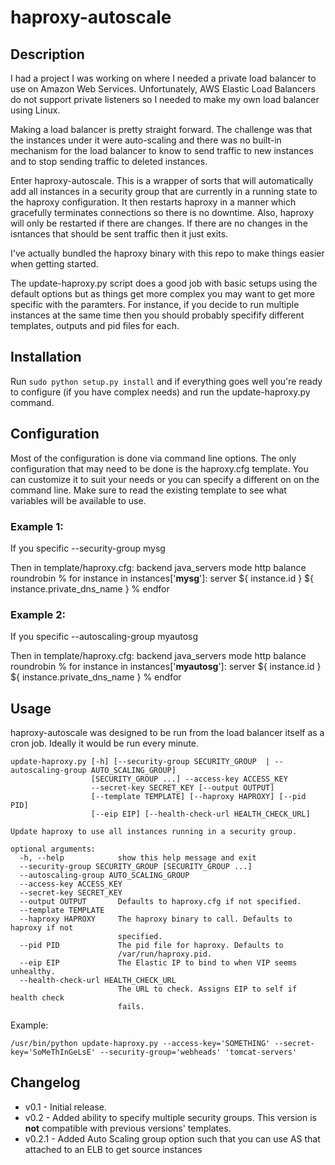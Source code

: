 # haproxy-autoscale #

## Description ##
I had a project I was working on where I needed a private load balancer to use
on Amazon Web Services. Unfortunately, AWS Elastic Load Balancers do not
support private listeners so I needed to make my own load balancer using
Linux.

Making a load balancer is pretty straight forward. The challenge was that the
instances under it were auto-scaling and there was no built-in mechanism for
the load balancer to know to send traffic to new instances and to stop sending
traffic to deleted instances.

Enter haproxy-autoscale. This is a wrapper of sorts that will automatically add
all instances in a security group that are currently in a running state to the
haproxy configuration. It then restarts haproxy in a manner which gracefully
terminates connections so there is no downtime. Also, haproxy will only be
restarted if there are changes. If there are no changes in the isntances that
should be sent traffic then it just exits.

I've actually bundled the haproxy binary with this repo to make things easier
when getting started.

The update-haproxy.py script does a good job with basic setups using the
default options but as things get more complex you may want to get more
specific with the paramters. For instance, if you decide to run multiple
instances at the same time then you should probably specifify different
templates, outputs and pid files for each.

## Installation ##
Run `sudo python setup.py install` and if everything goes well you're ready to
configure (if you have complex needs) and run the update-haproxy.py command.

## Configuration ##
Most of the configuration is done via command line options. The only
configuration that may need to be done is the haproxy.cfg template. You can
customize it to suit your needs or you can specify a different on on the
command line. Make sure to read the existing template to see what variables
will be available to use.
<h3>Example 1:</h3>
If you specific --security-group mysg

Then in template/haproxy.cfg:
backend java_servers
    mode http
    balance roundrobin
    % for instance in instances['<b>mysg</b>']:
    server ${ instance.id } ${ instance.private_dns_name }
    % endfor

<h3>Example 2:</h3>
If you specific --autoscaling-group myautosg

Then in template/haproxy.cfg:
backend java_servers
    mode http
    balance roundrobin
    % for instance in instances['<b>myautosg</b>']:
    server ${ instance.id } ${ instance.private_dns_name }
    % endfor

## Usage ##
haproxy-autoscale was designed to be run from the load balancer itself as a cron
job. Ideally it would be run every minute.

    update-haproxy.py [-h] [--security-group SECURITY_GROUP  | --autoscaling-group AUTO_SCALING_GROUP]
                      [SECURITY_GROUP ...] --access-key ACCESS_KEY
                      --secret-key SECRET_KEY [--output OUTPUT]
                      [--template TEMPLATE] [--haproxy HAPROXY] [--pid PID]
                      [--eip EIP] [--health-check-url HEALTH_CHECK_URL]

    Update haproxy to use all instances running in a security group.

    optional arguments:
      -h, --help            show this help message and exit
      --security-group SECURITY_GROUP [SECURITY_GROUP ...]
      --autoscaling-group AUTO_SCALING_GROUP
      --access-key ACCESS_KEY
      --secret-key SECRET_KEY
      --output OUTPUT       Defaults to haproxy.cfg if not specified.
      --template TEMPLATE
      --haproxy HAPROXY     The haproxy binary to call. Defaults to haproxy if not
                            specified.
      --pid PID             The pid file for haproxy. Defaults to
                            /var/run/haproxy.pid.
      --eip EIP             The Elastic IP to bind to when VIP seems unhealthy.
      --health-check-url HEALTH_CHECK_URL
                            The URL to check. Assigns EIP to self if health check
                            fails.

Example:

    /usr/bin/python update-haproxy.py --access-key='SOMETHING' --secret-key='SoMeThInGeLsE' --security-group='webheads' 'tomcat-servers'

## Changelog ##
* v0.1 - Initial release.
* v0.2 - Added ability to specify multiple security groups. This version is
       **not** compatible with previous versions' templates.
* v0.2.1 - Added Auto Scaling group option such that you can use AS that attached to an ELB to get source instances
